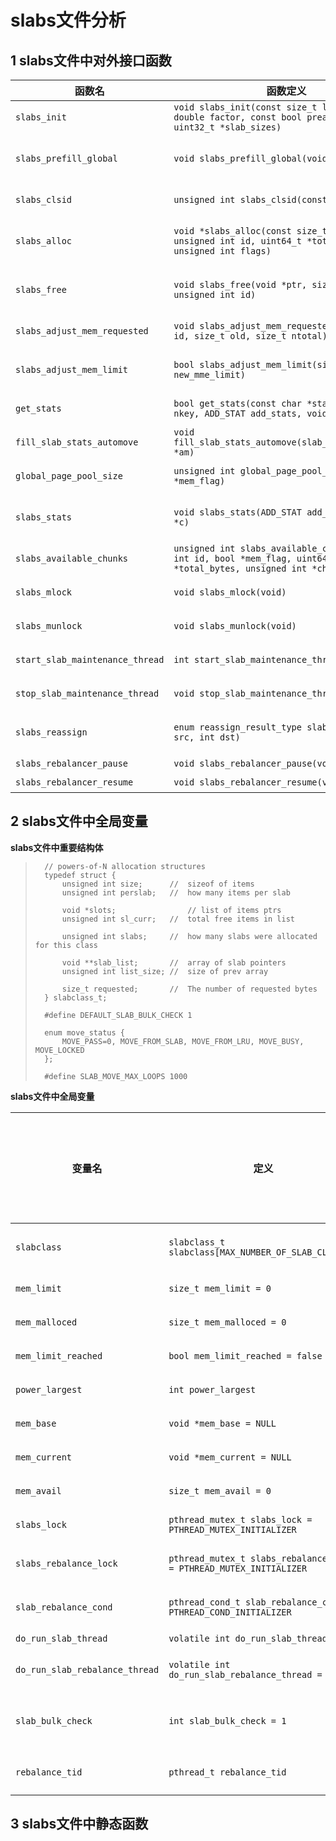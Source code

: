 slabs文件分析
===========================

1 slabs文件中对外接口函数
----------------------------

| 函数名	|	函数定义	|	作用	|	备注  |
| ---- 	| ----- 	| ---- 	| ----- 	  |
| `slabs_init` | `void slabs_init(const size_t limit, const double factor, const bool prealloc, const uint32_t *slab_sizes)` | 用于初始化slabclass结构体 | 无 |
| `slabs_prefill_global` | `void slabs_prefill_global(void)` | 按照`slab_page_size`切分申请的内存空间，存放在`slabclass[0]`中 | 无 |
| `slabs_clsid` | `unsigned int slabs_clsid(const size_t size)` | 给定对象大小，查找其对应的`slabclass`的编号 | 无 |
| `slabs_alloc` | `void *slabs_alloc(const size_t size, unsigned int id, uint64_t *total_bytes, unsigned int flags)` | 锁定`slabs_lock`，调用`do_slabs_alloc`分配内存空间 |无|
| `slabs_free` | `void slabs_free(void *ptr, size_t size, unsigned int id)` | 锁定`slabs_lock`，调用`do_slabs_free`释放申请的内存空间 | 无 |
| `slabs_adjust_mem_requested` | `void slabs_adjust_mem_requested(unsigned int id, size_t old, size_t ntotal)` | 根据`id`来调整`slabclass`的`requested`字段值 | 无 |
| `slabs_adjust_mem_limit` | `bool slabs_adjust_mem_limit(size_t new_mme_limit)` | 锁定`slabs_lock`，调用`do_slabs_adjust_mem_limit`来调整内存大小 | 无 |
| `get_stats` | `bool get_stats(const char *state_type, int nkey, ADD_STAT add_stats, void *c)` | 用与查看`slabclass`的内存空间使用情况 | 无 |
| `fill_slab_stats_automove` | `void fill_slab_stats_automove(slab_stats_automove *am)`| 锁定`slabs_lock`，并根据`slabclass`情况填充`am`数组 | 此函数可能于内存管理线程有关 |
| `global_page_pool_size` | `unsigned int global_page_pool_size(bool *mem_flag)` | 用于检测`mem_malloced`是否超过`mem_limit` | 无 |
| `slabs_stats` | `void slabs_stats(ADD_STAT add_stats, void *c)` | 锁定`slabs_lock`，调用`do_slabs_stats`函数填充`add_stats`参数 | 此函数可以用于观察`slabclass`内存情况 |
| `slabs_available_chunks` | `unsigned int slabs_available_chunks(unsigned int id, bool *mem_flag, uint64_t *total_bytes, unsigned int *chunks_preslab)` | 其用于观察`slabclass`整体内存使用情况 | 这个仅为标记统计 |
| `slabs_mlock` | `void slabs_mlock(void)` | 用于包装锁定`slabs_lock`的函数 | 无 |
| `slabs_munlock` | `void slabs_munlock(void)` | 用于包装解锁`slabs_lock`的函数 | 无 |
| `start_slab_maintenance_thread` | `int start_slab_maintenance_thread(void)` | 用于启动`slabclass`调整线程的函数 | 无 |
| `stop_slab_maintenance_thread` | `void stop_slab_maintenance_thread(void)` | 用于关闭`slabclass`调整线程的函数 | 无 |
| `slabs_reassign` | `enum reassign_result_type slabs_reassign(int src, int dst)` | 调整`id`为`src/dst`的`slabclass`的函数 | 其会抢占`slabs_rebalance_lock`锁 | 
| `slabs_rebalancer_pause` | `void slabs_rebalancer_pause(void)` | 暂停`slabclass`调整线程 | 无 | 
| `slabs_rebalancer_resume` | `void slabs_rebalancer_resume(void)` | 恢复`slabclass`调整线程运行 | 无 | 

2 slabs文件中全局变量
---------------------------
**slabs文件中重要结构体**

>		// powers-of-N allocation structures
>		typedef struct {
>			unsigned int size;		//	sizeof of items
>			unsigned int perslab;	// 	how many items per slab
>			
>			void *slots;				// list of items ptrs
>			unsigned int sl_curr;	//	total free items in list
>
>			unsigned int slabs;		//	how many slabs were allocated for this class
>			
>			void **slab_list;		//	array of slab pointers
>			unsigned int list_size;	//	size of prev array
>
>			size_t requested;		//	The number of requested bytes
>		} slabclass_t;
>
>		#define DEFAULT_SLAB_BULK_CHECK 1
>
>		enum move_status {
>			MOVE_PASS=0, MOVE_FROM_SLAB, MOVE_FROM_LRU, MOVE_BUSY, MOVE_LOCKED
>		};
>
>		#define SLAB_MOVE_MAX_LOOPS 1000

**slabs文件中全局变量**

|	变量名	|	定义	|	是否为静态变量	|	作用    |  备注   |
| ------- | ------- | ------------- | --------- | ------ |
| `slabclass` | `slabclass_t slabclass[MAX_NUMBER_OF_SLAB_CLASSES]` | 是 | 用于存放所有`slabclass`，管理内存空间 | 无 |
| `mem_limit` | `size_t mem_limit = 0` | 是 | 用于记录整个内存空间的大小 | 无 |
| `mem_malloced` | `size_t mem_malloced = 0` | 是 | 用于记录已用内存空间的大小 |无|
| `mem_limit_reached` | `bool mem_limit_reached = false` | 是 | 用于标记已用内存是否超过`mem_limit`的值 | 无 |
| `power_largest` | `int power_largest` | 是 | 用于记录最大的`slabclass`的下标|无|
| `mem_base` | `void *mem_base = NULL` | 是 | 用于指向分配内存空间的基地址 | 无 |
| `mem_current` | `void *mem_current = NULL` | 是 | 用于记录当前可分配空间的开始地址| 无 |
| `mem_avail` | `size_t mem_avail = 0` | 是 | 用于记录已分配空间的大小 | 无 |
| `slabs_lock` | `pthread_mutex_t slabs_lock = PTHREAD_MUTEX_INITIALIZER` |是| 用于控制访问`slabclass`的互斥量 | 无 |
| `slabs_rebalance_lock` | `pthread_mutex_t slabs_rebalance_lock = PTHREAD_MUTEX_INITIALIZER` | 是 | 用于控制`slab_rebalance_thread`线程行为的互斥量|无|
| `slab_rebalance_cond` | `pthread_cond_t slab_rebalance_cond = PTHREAD_COND_INITIALIZER` | 是 | 用于控制`slab_rebalance_thread`线程的行为的信号量| 无 |
| `do_run_slab_thread` | `volatile int do_run_slab_thread = 1` | 是 | 无 | 无 | 
| `do_run_slab_rebalance_thread` | `volatile int do_run_slab_rebalance_thread = 1` | 是 | 用于控制`slab_rebalance_thread`是否停止运行 | 无 |
| `slab_bulk_check` | `int slab_bulk_check = 1` | 否 |用于控制`slab_rebalance_thread`线程每次移动`item`的个数 | 无 |
| `rebalance_tid` | `pthread_t rebalance_tid` | 是 | 用于记录`slab_rebalance_thread`线程的`ID` | 无 |

3 slabs文件中静态函数
-----------------------------------

